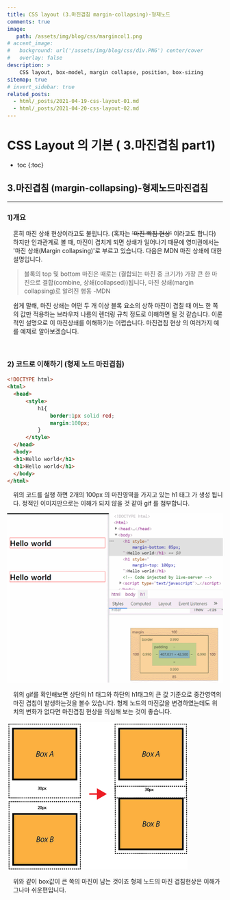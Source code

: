 ```yaml
---
title: CSS layout (3.마진겹침 margin-collapsing)-형제노드
comments: true
image: 
   path: /assets/img/blog/css/margincol1.png
# accent_image: 
#   background: url('/assets/img/blog/css/div.PNG') center/cover
#   overlay: false
description: >
    CSS layout, box-model, margin collapse, position, box-sizing
sitemap: true
# invert_sidebar: true
related_posts:
  - html/_posts/2021-04-19-css-layout-01.md
  - html/_posts/2021-04-20-css-layout-02.md
---
```


# CSS Layout 의 기본 ( 3.마진겹침 part1)

* toc
{:toc}


## 3.마진겹침 (margin-collapsing)-형제노드마진겹침
---

### 1)개요  
<p style="padding-left:1em">
 흔히 마진 상쇄 현상이라고도 불립니다. (혹자는 <del>'마진 빡침 현상'</del> 이라고도 합니다) 하지만 인과관계로 볼 때, 마진이 겹치게 되면 상쇄가 일어나기 때문에 영미권에서는 '마진 상쇄(Margin collapsing)'로 부르고 있습니다. 다음은 MDN 마진 상쇄에 대한 설명입니다.
</p>

> 블록의 top 및 bottom 마진은 때로는 (결합되는 마진 중 크기가) 가장 큰 한 마진으로 결합(combine, 상쇄(collapsed))됩니다, 마진 상쇄(margin collapsing)로 알려진 행동
-MDN

<p style="padding-left:1em">
쉽게 말해, 마진 상쇄는 어떤 두 개 이상 블록 요소의 상하 마진이 겹칠 때 어느 한 쪽의 값만 적용하는 브라우저 나름의 렌더링 규칙 정도로 이해하면 될 것 같습니다. 
이론적인 설명으로 이 마진상쇄를 이해하기는 어렵습니다. 마진겹침 현상 의 여러가지 예를 예제로 알아보겠습니다.
</p>

<br />

### 2) 코드로 이해하기 (형제 노드 마진겹침)

```html
<!DOCTYPE html>
<html>
  <head>
      <style>
          h1{
              border:1px solid red;
              margin:100px;
          }
      </style>
  </head>
  <body>
  <h1>Hello world</h1>
  <h1>Hello world</h1>
  </body>
</html>
```

<p style="padding-left:1em">
위의 코드를 실행 하면 2개의 100px 의 마진영역을 가지고 있는 h1 태그 가 생성 됩니다. 정적인 이미지만으로는 이해가 되지 않을 것 같아 gif 를 첨부합니다.
</P>



![마진겹침1](/assets/img/blog/css/마진겹침1.gif "마진겹침 1")
<p style="padding-left:1em">
위의 gif를 확인해보면 상단의 h1 태그와 하단의 h1태그의 큰 값 기준으로 중간영역의 마진 겹침이 발생하는것을 볼수 있습니다. 형제 노드의 마진값을 변경하였는데도 위치의 변화가 없다면 마진겹침 현상을 의심해 보는 것이 좋습니다.
</P>

![마진겹침1](/assets/img/blog/css/margincol1.png "마진겹침 1")

<p style="padding-left:1em">
    위와 같이 box값이 큰 쪽의 마진이 남는 것이죠 
    형제 노드의 마진 겹침현상은 이해가 그나마 쉬운편입니다. 
</P>

<br />


